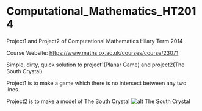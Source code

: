 Computational_Mathematics_HT2014
================================

Project1 and Project2 of Computational Mathematics Hilary Term 2014

Course Website: https://www.maths.ox.ac.uk/courses/course/23071

Simple, dirty, quick solution to project1(Planar Game) and project2(The South Crystal)

Project1 is to make a game which there is no intersect between any two lines.

Project2 is to make a model of The South Crystal
![alt The South Crystal](http://s0.geograph.org.uk/geophotos/03/65/77/3657795_719a1d02.jpg)
